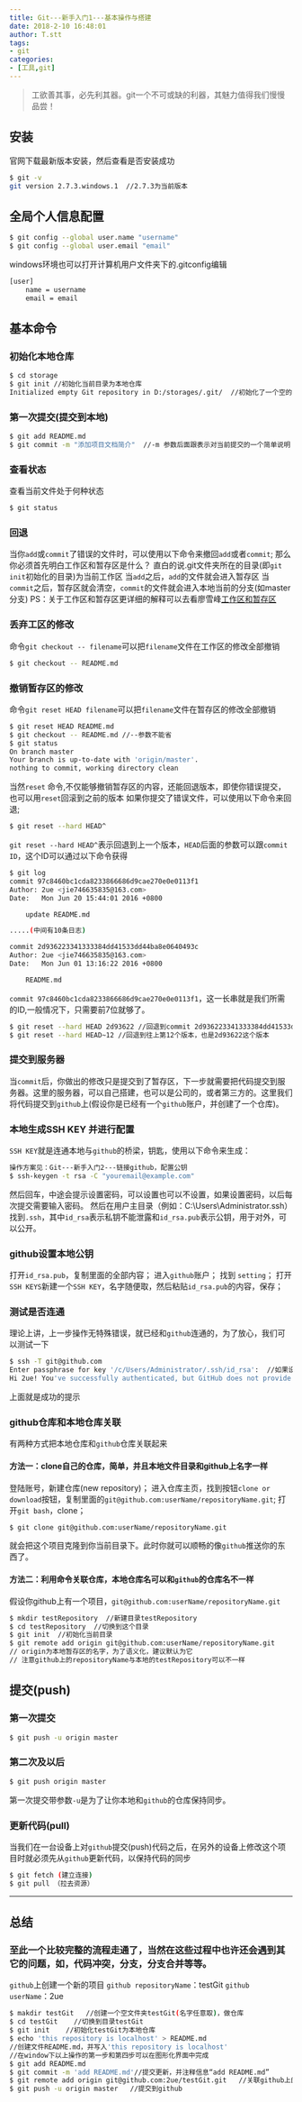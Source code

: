 ```yaml
---
title: Git---新手入门1---基本操作与搭建
date: 2018-2-10 16:48:01
author: T.stt
tags:
- git
categories:
- [工具,git]
---
```


> 工欲善其事，必先利其器。git一个不可或缺的利器，其魅力值得我们慢慢品尝！

## 安装

官网下载最新版本安装，然后查看是否安装成功

``` bash
$ git -v
git version 2.7.3.windows.1  //2.7.3为当前版本
```

## 全局个人信息配置

``` bash
$ git config --global user.name "username"
$ git config --global user.email "email"
```

windows环境也可以打开计算机用户文件夹下的.gitconfig编辑

``` html
[user]
    name = username
    email = email
```

## 基本命令

### 初始化本地仓库

``` bash
$ cd storage
$ git init //初始化当前目录为本地仓库
Initialized empty Git repository in D:/storages/.git/  //初始化了一个空的目录为本地仓库
```

### 第一次提交(提交到本地)

``` bash
$ git add README.md
$ git commit -m "添加项目文档简介"  //-m 参数后面跟表示对当前提交的一个简单说明
```

### 查看状态

查看当前文件处于何种状态

``` bash
$ git status
```

### 回退

当你`add`或`commit`了错误的文件时，可以使用以下命令来撤回`add`或者`commit`;
那么你必须首先明白工作区和暂存区是什么？
直白的说.git文件夹所在的目录(即`git init`初始化的目录)为当前工作区
当`add`之后，`add`的文件就会进入暂存区
当`commit`之后，暂存区就会清空，`commit`的文件就会进入本地当前的分支(如master分支)
PS：关于工作区和暂存区更详细的解释可以去看廖雪峰[工作区和暂存区](http://www.liaoxuefeng.com/wiki/0013739516305929606dd18361248578c67b8067c8c017b000/0013745374151782eb658c5a5ca454eaa451661275886c6000)

### 丢弃工区的修改

命令`git checkout -- filename`可以把`filename`文件在工作区的修改全部撤销

``` bash
$ git checkout -- README.md
```

### 撤销暂存区的修改

命令`git reset HEAD filename`可以把`filename`文件在暂存区的修改全部撤销

``` bash
$ git reset HEAD README.md
$ git checkout -- README.md //--参数不能省
$ git status
On branch master
Your branch is up-to-date with 'origin/master'.
nothing to commit, working directory clean
```

当然`reset` 命令,不仅能够撤销暂存区的内容，还能回退版本，即使你错误提交，也可以用`reset`回滚到之前的版本
如果你提交了错误文件，可以使用以下命令来回退;

``` bash
$ git reset --hard HEAD^
```

`git reset --hard HEAD^`表示回退到上一个版本，`HEAD`后面的参数可以跟`commit ID`，这个ID可以通过以下命令获得

``` bash
$ git log
commit 97c8460bc1cda8233866686d9cae270e0e0113f1
Author: 2ue <jie746635835@163.com>
Date:   Mon Jun 20 15:44:01 2016 +0800

    update README.md

.....(中间有10条日志)

commit 2d936223341333384dd41533dd44ba8e0640493c
Author: 2ue <jie746635835@163.com>
Date:   Mon Jun 01 13:16:22 2016 +0800

    README.md
```

`commit 97c8460bc1cda8233866686d9cae270e0e0113f1`，这一长串就是我们所需的ID,一般情况下，只需要前7位就够了。

``` bash
$ git reset --hard HEAD 2d93622 //回退到commit 2d936223341333384dd41533dd44ba8e0640493c
$ git reset --hard HEAD~12 //回退到往上第12个版本，也是2d93622这个版本
```

### 提交到服务器

当`commit`后，你做出的修改只是提交到了暂存区，下一步就需要把代码提交到服务器。这里的服务器，可以自己搭建，也可以是公司的，或者第三方的。这里我们将代码提交到`github`上(假设你是已经有一个`github`账户，并创建了一个仓库)。

### 本地生成SSH KEY 并进行配置

`SSH KEY`就是连通本地与`github`的桥梁，钥匙，使用以下命令来生成：

``` bash
操作方案见：Git---新手入门2---链接github，配置公钥
$ ssh-keygen -t rsa -C "youremail@example.com"
```

然后回车，中途会提示设置密码，可以设置也可以不设置，如果设置密码，以后每次提交需要输入密码。
然后在用户主目录（例如：C:\Users\Administrator\.ssh）找到`.ssh`，其中`id_rsa`表示私钥不能泄露和`id_rsa.pub`表示公钥，用于对外，可以公开。

### github设置本地公钥

打开`id_rsa.pub`，复制里面的全部内容；
进入`github`账户；
找到 `setting`；
打开`SSH KEYS`新建一个`SSH KEY`，名字随便取，然后粘贴`id_rsa.pub`的内容，保存；

### 测试是否连通

理论上讲，上一步操作无特殊错误，就已经和`github`连通的，为了放心，我们可以测试一下

``` bash
$ ssh -T git@github.com
Enter passphrase for key '/c/Users/Administrator/.ssh/id_rsa':  //如果设置了密码，此处将会提示你输入密码
Hi 2ue! You've successfully authenticated, but GitHub does not provide shell access.
```
上面就是成功的提示

### github仓库和本地仓库关联

有两种方式把本地仓库和`github`仓库关联起来

#### 方法一：clone自己的仓库，简单，并且本地文件目录和github上名字一样

登陆账号，新建仓库(new repository)；
进入仓库主页，找到按钮`clone or download`按钮，复制里面的`git@github.com:userName/repositoryName.git`;
打开`git bash`，clone；

``` bash
$ git clone git@github.com:userName/repositoryName.git
```

就会把这个项目克隆到你当前目录下。此时你就可以顺畅的像`github`推送你的东西了。

#### 方法二：利用命令关联仓库，本地仓库名可以和`github`的仓库名不一样

假设你github上有一个项目，`git@github.com:userName/repositoryName.git`

``` bash
$ mkdir testRepository  //新建目录testRepository
$ cd testRepository  //切换到这个目录
$ git init  //初始化当前目录
$ git remote add origin git@github.com:userName/repositoryName.git
// origin为本地暂存区的名字，为了语义化，建议默认为它
// 注意github上的repositoryName与本地的testRepository可以不一样
```

## 提交(push)

### 第一次提交

``` bash
$ git push -u origin master
```

### 第二次及以后

``` bash
$ git push origin master
```

第一次提交带参数`-u`是为了让你本地和`github`的仓库保持同步。

### 更新代码(pull)

当我们在一台设备上对`github`提交(push)代码之后，在另外的设备上修改这个项目时就必须先从`github`更新代码，以保持代码的同步

``` bash
$ git fetch (建立连接)
$ git pull （拉去资源）
```

-------------

## 总结

### 至此一个比较完整的流程走通了，当然在这些过程中也许还会遇到其它的问题，如，代码冲突，分支，分支合并等等。

`github`上创建一个新的项目
`github repositoryName`：testGit
`github userName`：2ue

``` bash
$ makdir testGit   //创建一个空文件夹testGit(名字任意取)，做仓库
$ cd testGit    //切换到目录testGit
$ git init    //初始化testGit为本地仓库
$ echo 'this repository is localhost' > README.md
//创建文件README.md，并写入'this repository is localhost'
//在window下以上操作的第一步和第四步可以在图形化界面中完成
$ git add README.md
$ git commit -m 'add README.md'//提交更新，并注释信息“add README.md”
$ git remote add origin git@github.com:2ue/testGit.git   //关联github上的项目
$ git push -u origin master   //提交到github
```
